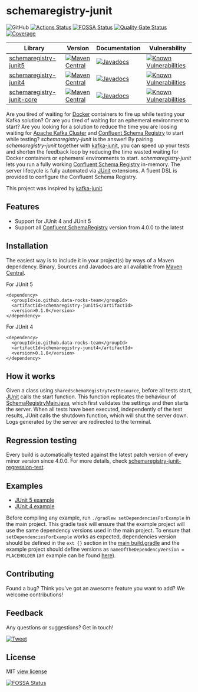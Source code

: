 # schemaregistry-junit

![GitHub](https://img.shields.io/github/license/data-rocks-team/schemaregistry-junit)
[![Actions Status](https://github.com/data-rocks-team/schemaregistry-junit/workflows/build/badge.svg)](https://github.com/data-rocks-team/schemaregistry-junit/actions)
[![FOSSA Status](https://app.fossa.com/api/projects/git%2Bgithub.com%2Fdata-rocks-team%2Fschemaregistry-junit.svg?type=shield)](https://app.fossa.com/projects/git%2Bgithub.com%2Fdata-rocks-team%2Fschemaregistry-junit?ref=badge_shield)
[![Quality Gate Status](https://sonarcloud.io/api/project_badges/measure?project=data-rocks-team_schemaregistry-junit&metric=alert_status)](https://sonarcloud.io/dashboard?id=data-rocks-team_schemaregistry-junit)
[![Coverage](https://sonarcloud.io/api/project_badges/measure?project=data-rocks-team_schemaregistry-junit&metric=coverage)](https://sonarcloud.io/dashboard?id=data-rocks-team_schemaregistry-junit)

| Library | Version | Documentation | Vulnerability |
| ----------- | ----------- | ----------- | ----------- |
| [schemaregistry-junit5](https://mvnrepository.com/artifact/io.github.data-rocks-team/schemaregistry-junit5) | [![Maven Central](https://img.shields.io/maven-central/v/io.github.data-rocks-team/schemaregistry-junit5.svg)](http://search.maven.org/#search%7Cga%7C1%7Cg%3Aio.github.data-rocks-team%20a%3Aschemaregistry-junit5) | [![Javadocs](http://www.javadoc.io/badge/io.github.data-rocks-team/schemaregistry-junit5.svg)](http://www.javadoc.io/doc/io.github.data-rocks-team/schemaregistry-junit5) | [![Known Vulnerabilities](https://snyk.io/test/github/data-rocks-team/schemaregistry-junit/badge.svg?targetFile=schemaregistry-junit5/build.gradle)](https://snyk.io/test/github/data-rocks-team/schemaregistry-junit?targetFile=schemaregistry-junit5/build.gradle)
| [schemaregistry-junit4](https://mvnrepository.com/artifact/io.github.data-rocks-team/schemaregistry-junit4) | [![Maven Central](https://img.shields.io/maven-central/v/io.github.data-rocks-team/schemaregistry-junit4.svg)](http://search.maven.org/#search%7Cga%7C1%7Cg%3Aio.github.data-rocks-team%20a%3Aschemaregistry-junit4) | [![Javadocs](http://www.javadoc.io/badge/io.github.data-rocks-team/schemaregistry-junit4.svg)](http://www.javadoc.io/doc/io.github.data-rocks-team/schemaregistry-junit4) | [![Known Vulnerabilities](https://snyk.io/test/github/data-rocks-team/schemaregistry-junit/badge.svg?targetFile=schemaregistry-junit4/build.gradle)](https://snyk.io/test/github/data-rocks-team/schemaregistry-junit?targetFile=schemaregistry-junit4/build.gradle)
| [schemaregistry-junit-core](https://mvnrepository.com/artifact/io.github.data-rocks-team/schemaregistry-junit-core) | [![Maven Central](https://img.shields.io/maven-central/v/io.github.data-rocks-team/schemaregistry-junit-core.svg)](http://search.maven.org/#search%7Cga%7C1%7Cg%3Aio.github.data-rocks-team%20a%3Aschemaregistry-junit-core) | [![Javadocs](http://www.javadoc.io/badge/io.github.data-rocks-team/schemaregistry-junit-core.svg)](http://www.javadoc.io/doc/io.github.data-rocks-team/schemaregistry-junit-core) | [![Known Vulnerabilities](https://snyk.io/test/github/data-rocks-team/schemaregistry-junit/badge.svg?targetFile=schemaregistry-junit-core/build.gradle)](https://snyk.io/test/github/data-rocks-team/schemaregistry-junit?targetFile=schemaregistry-junit-core/build.gradle) |

Are you tired of waiting for [Docker](https://www.docker.com/) containers to fire up while testing 
your Kafka solution? Or are you tired of waiting for an ephemeral environment to start? Are you 
looking for a solution to reduce the time you are loosing waiting for 
[Apache Kafka Cluster](https://kafka.apache.org/) and
[Confluent Schema Registry](https://docs.confluent.io/current/schema-registry/) to start while 
testing?
*schemaregistry-junit* is the answer! By pairing *schemaregistry-junit* together with 
[kafka-junit](https://github.com/salesforce/kafka-junit), you can speed up your tests and shorten 
the feedback loop by reducing the time wasted waiting for Docker containers or ephemeral 
environments to start.
*schemaregistry-junit* lets you run a fully working 
[Confluent Schema Registry](https://docs.confluent.io/current/schema-registry/) in-memory. The 
server lifecycle is fully automated via [JUnit](https://junit.org/junit5/) extensions.
A fluent DSL is provided to configure the Confluent Schema Registry.

This project was inspired by [kafka-junit](https://github.com/salesforce/kafka-junit).

## Features
- Support for JUnit 4 and JUnit 5
- Support all [Confluent SchemaRegistry](https://mvnrepository.com/artifact/io.confluent/kafka-schema-registry?repo=confluent-packages) 
version from 4.0.0 to the latest

## Installation
The easiest way is to include it in your project(s) by ways of a Maven dependency. Binary, Sources 
and Javadocs are all available from 
[Maven Central](https://search.maven.org/search?q=g:io.github.data-rocks-team).

For JUnit 5
```
<dependency>
  <groupId>io.github.data-rocks-team</groupId>
  <artifactId>schemaregistry-junit5</artifactId>
  <version>0.1.0</version>
</dependency>
```
For JUnit 4
```
<dependency>
  <groupId>io.github.data-rocks-team</groupId>
  <artifactId>schemaregistry-junit4</artifactId>
  <version>0.1.0</version>
</dependency>
```

## How it works
Given a class using `SharedSchemaRegistryTestResource`, before all tests start, 
[JUnit](https://junit.org/junit5/) calls the start function. This function replicates the behaviour 
of [SchemaRegistryMain.java](https://github.com/confluentinc/schema-registry/blob/master/core/src/main/java/io/confluent/kafka/schemaregistry/rest/SchemaRegistryMain.java), 
which first validates the settings and then starts the server. When all tests have been executed, 
independently of the test results, JUnit calls the shutdown function, which will shut the server 
down.
Logs generated by the server are redirected to the terminal.

## Regression testing
Every build is automatically tested against the latest patch version of every minor version since 
4.0.0. For more details, check 
[schemaregistry-junit-regression-test](/schemaregistry-junit-test/schemaregistry-junit-regression-test).

## Examples
- [JUnit 5 example](/examples/junit-5)
- [JUnit 4 example](/examples/junit-4)

Before compiling any example, run `./gradlew setDependenciesForExample` in the main project. This 
gradle task will ensure that the example project will use the same dependency versions used in the
main project. To ensure that `setDependenciesForExample` works as expected, dependencies 
version should be defined in the `ext {}` section in the [main build.gradle](build.gradle) and the
example project should define versions as `nameOfTheDependencyVersion = PLACEHOLDER` (an example 
can be found [here](examples/junit-5/build.gradle)). 

## Contributing
Found a bug? Think you've got an awesome feature you want to add? We welcome contributions!

## Feedback
Any questions or suggestions? Get in touch!

[![Tweet](https://img.shields.io/twitter/url/http/shields.io.svg?style=social)](https://twitter.com/FraNobilia)

## License
MIT [view license](/LICENSE)

[![FOSSA Status](https://app.fossa.com/api/projects/git%2Bgithub.com%2Fdata-rocks-team%2Fschemaregistry-junit.svg?type=large)](https://app.fossa.com/projects/git%2Bgithub.com%2Fdata-rocks-team%2Fschemaregistry-junit?ref=badge_large)